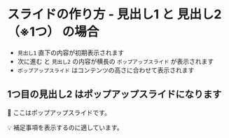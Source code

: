 # スライドの作り方 - 見出し1 と 見出し2（※1つ） の場合

+ `見出し1` 直下の内容が初期表示されます
+ 次に進む と `見出し2` の内容が横長の `ポップアップスライド` が表示されます
+ `ポップアップスライド`  はコンテンツの高さに合わせて表示されます

## 1つ目の見出し2 はポップアップスライドになります

💬 ここはポップアップスライドです。

💡 補足事項を表示するのに適しています。
